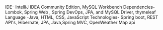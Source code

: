 IDE- IntelliJ IDEA Community Edition, MySQL Workbench
Dependencies- Lombok, Spring Web , Spring DevOps, JPA, and MySQL Driver, thymeleaf
Language -Java, HTML, CSS, JavaScript
Technologies- Spring boot, REST API's, Hibernate, JPA, Java,Spring MVC, OpenWeather Map api
